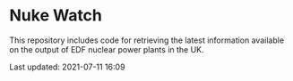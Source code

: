 # Nuke Watch

This repository includes code for retrieving the latest information available on the output of EDF nuclear power plants in the UK.

Last updated: 2021-07-11 16:09